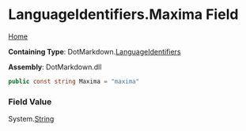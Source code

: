 <a name="_top"></a>

# LanguageIdentifiers\.Maxima Field

[Home](../../../README.md#_top)

**Containing Type**: DotMarkdown\.[LanguageIdentifiers](../README.md#_top)

**Assembly**: DotMarkdown\.dll

```csharp
public const string Maxima = "maxima"
```

### Field Value

System\.[String](https://docs.microsoft.com/en-us/dotnet/api/system.string)
